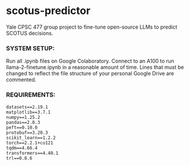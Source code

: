 # scotus-predictor
Yale CPSC 477 group project to fine-tune open-source LLMs to predict SCOTUS decisions.

### SYSTEM SETUP:

Run all .ipynb files on Google Colaboratory. Connect to an A100 to run llama-2-finetune.ipynb in a reasonable amount of time. Lines that must be changed to reflect the file structure of your personal Google Drive are commented.

### REQUIREMENTS:

```
datasets==2.19.1
matplotlib==3.7.1
numpy==1.25.2
pandas==2.0.3
peft==0.10.0
protobuf==3.20.3
scikit_learn==1.2.2
torch==2.2.1+cu121
tqdm==4.66.4
transformers==4.40.1
trl==0.8.6
```
